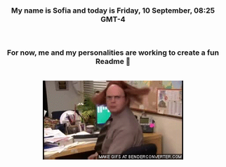 


<div align="center">
<h3 >My name is Sofia and today is Friday, 10 September, 08:25 GMT-4</h3><br>
<h3 >For now, me and my personalities are working to create a fun Readme 👋
</h3><br>
<img src='img/dwight.gif' alt='working...'/>
</div>
